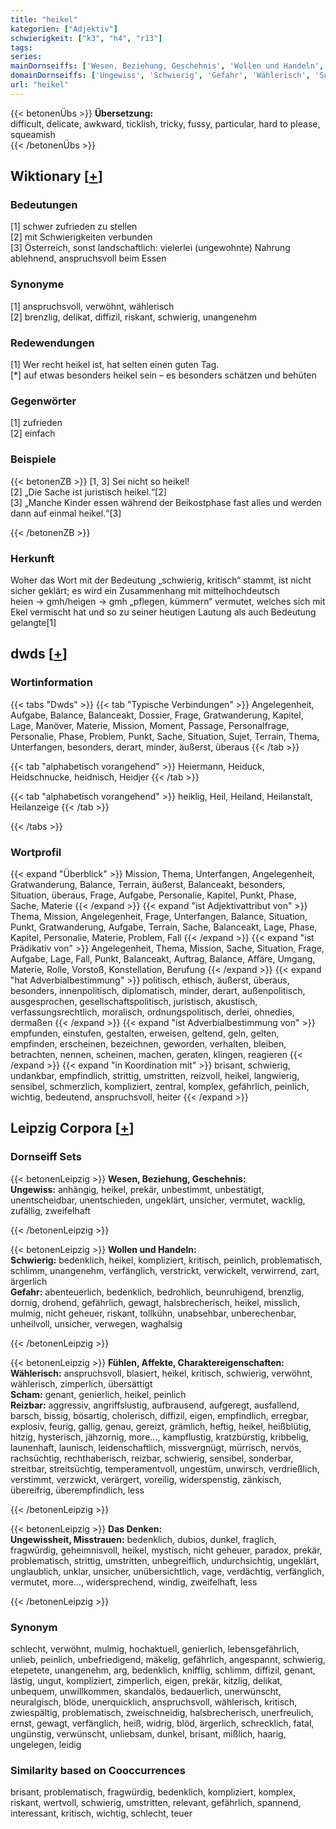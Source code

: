 ```yaml
---
title: "heikel"
kategorien: ["Adjektiv"]
schwierigkeit: ["k3", "h4", "r13"]
tags:
series:
mainDornseiffs: ['Wesen, Beziehung, Geschehnis', 'Wollen und Handeln', 'Fühlen, Affekte, Charaktereigenschaften', 'Das Denken']
domainDornseiffs: ['Ungewiss', 'Schwierig', 'Gefahr', 'Wählerisch', 'Scham', 'Reizbar', 'Ungewissheit, Misstrauen']
url: "heikel"
---
```


{{< betonenÜbs >}}
**Übersetzung:**  
difficult, delicate, awkward, ticklish, tricky, fussy, particular, hard to please, squeamish  
{{< /betonenÜbs >}}

## Wiktionary [[+](https://de.wiktionary.org/wiki/heikel)]

### Bedeutungen
[1] schwer zufrieden zu stellen  
[2] mit Schwierigkeiten verbunden  
[3] Österreich, sonst landschaftlich: vielerlei (ungewohnte) Nahrung ablehnend, anspruchsvoll beim Essen  

### Synonyme
[1] anspruchsvoll, verwöhnt, wählerisch  
[2] brenzlig, delikat, diffizil, riskant, schwierig, unangenehm  

### Redewendungen
[1] Wer recht heikel ist, hat selten einen guten Tag.  
[*] auf etwas besonders heikel sein – es besonders schätzen und behüten  

### Gegenwörter
[1] zufrieden  
[2] einfach  

### Beispiele
{{< betonenZB >}}
[1, 3] Sei nicht so heikel!  
[2] „Die Sache ist juristisch heikel.“[2]  
[3] „Manche Kinder essen während der Beikostphase fast alles und werden dann auf einmal heikel.“[3]  

{{< /betonenZB >}}
### Herkunft
Woher das Wort mit der Bedeutung „schwierig, kritisch“ stammt, ist nicht sicher geklärt; es wird ein Zusammenhang mit mittelhochdeutsch heien → gmh/heigen → gmh „pflegen, kümmern“ vermutet, welches sich mit Ekel vermischt hat und so zu seiner heutigen Lautung als auch Bedeutung gelangte[1]  



## dwds [[+](https://www.dwds.de/wb/heikel)]

### Wortinformation
{{< tabs "Dwds" >}}
{{< tab "Typische Verbindungen" >}}
Angelegenheit, Aufgabe, Balance, Balanceakt, Dossier, Frage, Gratwanderung, Kapitel, Lage, Manöver, Materie, Mission, Moment, Passage, Personalfrage, Personalie, Phase, Problem, Punkt, Sache, Situation, Sujet, Terrain, Thema, Unterfangen, besonders, derart, minder, äußerst, überaus
{{< /tab >}}

{{< tab "alphabetisch vorangehend" >}}
Heiermann, Heiduck, Heidschnucke, heidnisch, Heidjer
{{< /tab >}}

{{< tab "alphabetisch vorangehend" >}}
heiklig, Heil, Heiland, Heilanstalt, Heilanzeige
{{< /tab >}}

{{< /tabs >}}

### Wortprofil
{{< expand "Überblick" >}} Mission, Thema, Unterfangen, Angelegenheit, Gratwanderung, Balance, Terrain, äußerst, Balanceakt, besonders, Situation, überaus, Frage, Aufgabe, Personalie, Kapitel, Punkt, Phase, Sache, Materie {{< /expand >}}
{{< expand "ist Adjektivattribut von" >}} Thema, Mission, Angelegenheit, Frage, Unterfangen, Balance, Situation, Punkt, Gratwanderung, Aufgabe, Terrain, Sache, Balanceakt, Lage, Phase, Kapitel, Personalie, Materie, Problem, Fall {{< /expand >}}
{{< expand "ist Prädikativ von" >}} Angelegenheit, Thema, Mission, Sache, Situation, Frage, Aufgabe, Lage, Fall, Punkt, Balanceakt, Auftrag, Balance, Affäre, Umgang, Materie, Rolle, Vorstoß, Konstellation, Berufung {{< /expand >}}
{{< expand "hat Adverbialbestimmung" >}} politisch, ethisch, äußerst, überaus, besonders, innenpolitisch, diplomatisch, minder, derart, außenpolitisch, ausgesprochen, gesellschaftspolitisch, juristisch, akustisch, verfassungsrechtlich, moralisch, ordnungspolitisch, derlei, ohnedies, dermaßen {{< /expand >}}
{{< expand "ist Adverbialbestimmung von" >}} empfunden, einstufen, gestalten, erweisen, geltend, geln, gelten, empfinden, erscheinen, bezeichnen, geworden, verhalten, bleiben, betrachten, nennen, scheinen, machen, geraten, klingen, reagieren {{< /expand >}}
{{< expand "in Koordination mit" >}} brisant, schwierig, undankbar, empfindlich, strittig, umstritten, reizvoll, heikel, langwierig, sensibel, schmerzlich, kompliziert, zentral, komplex, gefährlich, peinlich, wichtig, bedeutend, anspruchsvoll, heiter {{< /expand >}}

## Leipzig Corpora [[+](https://corpora.uni-leipzig.de/en/res?word=heikel&corpusId=deu_newscrawl-public_2018)]

### Dornseiff Sets
{{< betonenLeipzig >}}
**Wesen, Beziehung, Geschehnis:**  
**Ungewiss:** anhängig, heikel, prekär, unbestimmt, unbestätigt, unentscheidbar, unentschieden, ungeklärt, unsicher, vermutet, wacklig, zufällig, zweifelhaft  

{{< /betonenLeipzig >}}


{{< betonenLeipzig >}}
**Wollen und Handeln:**  
**Schwierig:** bedenklich, heikel, kompliziert, kritisch, peinlich, problematisch, schlimm, unangenehm, verfänglich, verstrickt, verwickelt, verwirrend, zart, ärgerlich  
**Gefahr:** abenteuerlich, bedenklich, bedrohlich, beunruhigend, brenzlig, dornig, drohend, gefährlich, gewagt, halsbrecherisch, heikel, misslich, mulmig, nicht geheuer, riskant, tollkühn, unabsehbar, unberechenbar, unheilvoll, unsicher, verwegen, waghalsig  

{{< /betonenLeipzig >}}


{{< betonenLeipzig >}}
**Fühlen, Affekte, Charaktereigenschaften:**  
**Wählerisch:** anspruchsvoll, blasiert, heikel, kritisch, schwierig, verwöhnt, wählerisch, zimperlich, übersättigt  
**Scham:** genant, genierlich, heikel, peinlich  
**Reizbar:** aggressiv, angriffslustig, aufbrausend, aufgeregt, ausfallend, barsch, bissig, bösartig, cholerisch, diffizil, eigen, empfindlich, erregbar, explosiv, feurig, gallig, genau, gereizt, grämlich, heftig, heikel, heißblütig, hitzig, hysterisch, jähzornig, more..., kampflustig, kratzbürstig, kribbelig, launenhaft, launisch, leidenschaftlich, missvergnügt, mürrisch, nervös, rachsüchtig, rechthaberisch, reizbar, schwierig, sensibel, sonderbar, streitbar, streitsüchtig, temperamentvoll, ungestüm, unwirsch, verdrießlich, verstimmt, verzwickt, verärgert, voreilig, widerspenstig, zänkisch, übereifrig, überempfindlich, less  

{{< /betonenLeipzig >}}


{{< betonenLeipzig >}}
**Das Denken:**  
**Ungewissheit, Misstrauen:** bedenklich, dubios, dunkel, fraglich, fragwürdig, geheimnisvoll, heikel, mystisch, nicht geheuer, paradox, prekär, problematisch, strittig, umstritten, unbegreiflich, undurchsichtig, ungeklärt, unglaublich, unklar, unsicher, unübersichtlich, vage, verdächtig, verfänglich, vermutet, more..., widersprechend, windig, zweifelhaft, less  

{{< /betonenLeipzig >}}

### Synonym
schlecht, verwöhnt, mulmig, hochaktuell, genierlich, lebensgefährlich, unlieb, peinlich, unbefriedigend, mäkelig, gefährlich, angespannt, schwierig, etepetete, unangenehm, arg, bedenklich, knifflig, schlimm, diffizil, genant, lästig, ungut, kompliziert, zimperlich, eigen, prekär, kitzlig, delikat, unbequem, unwillkommen, skandalös, bedauerlich, unerwünscht, neuralgisch, blöde, unerquicklich, anspruchsvoll, wählerisch, kritisch, zwiespältig, problematisch, zweischneidig, halsbrecherisch, unerfreulich, ernst, gewagt, verfänglich, heiß, widrig, blöd, ärgerlich, schrecklich, fatal, ungünstig, verwünscht, unliebsam, dunkel, brisant, mißlich, haarig, ungelegen, leidig


### Similarity based on Cooccurrences
brisant, problematisch, fragwürdig, bedenklich, kompliziert, komplex, riskant, wertvoll, schwierig, umstritten, relevant, gefährlich, spannend, interessant, kritisch, wichtig, schlecht, teuer

